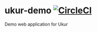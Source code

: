 # ukur-demo [![CircleCI](https://circleci.com/gh/entur/ukur-demo/tree/master.svg?style=svg)](https://circleci.com/gh/entur/ukur-demo/tree/master)
Demo web application for Ukur
